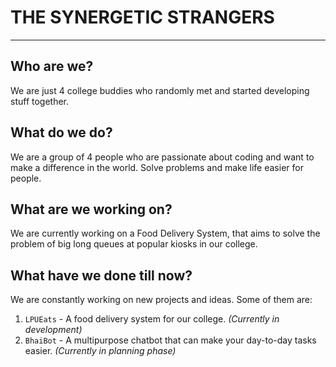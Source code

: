 # THE SYNERGETIC STRANGERS
--- --- 
## Who are we?
We are just 4 college buddies who randomly met and started developing stuff together.
## What do we do?
We are a group of 4 people who are passionate about coding and want to make a difference in the world. Solve problems and make life easier for people.
## What are we working on?
We are currently working on a Food Delivery System, that aims to solve the problem of big long queues at popular kiosks in our college.
## What have we done till now?
We are constantly working on new projects and ideas. Some of them are:
1. `LPUEats` - A food delivery system for our college. _(Currently in development)_
2. `BhaiBot` - A multipurpose chatbot that can make your day-to-day tasks easier. _(Currently in planning phase)_
